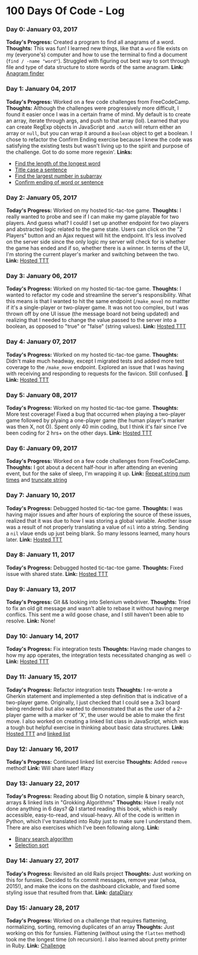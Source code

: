 # 100 Days Of Code - Log

### Day 0: January 03, 2017
**Today's Progress:** Created a program to find all anagrams of a word.
**Thoughts:** This was fun! I learned new things, like that a `word` file exists on my (everyone's) computer and how to use the terminal to find a document (`find / -name "word"`). Struggled with figuring out best way to sort through file and type of data structure to store words of the same anagram.
**Link:** [Anagram finder](https://gist.github.com/malinatran/40ace5a3286693105bb59248ea381f43)

### Day 1: January 04, 2017
**Today's Progress:** Worked on a few code challenges from FreeCodeCamp.
**Thoughts:** Although the challenges were progressively more difficult, I found it easier once I was in a certain frame of mind. My default is to create an array, iterate through args, and push to that array (lol). Learned that you can create RegExp objects in JavaScript and `.match` will return either an array or `null`, but you can wrap it around a `Boolean` object to get a boolean. I chose to refactor the Confirm Ending exercise because I knew the code was satisfying the existing tests but wasn't living up to the spirit and purpose of the challenge. Got to do some more regexin'.
**Links:** 
- [Find the length of the longest word](https://gist.github.com/malinatran/d77cb690f84c32cfe06991772c5d850e)
- [Title case a sentence](https://gist.github.com/malinatran/2becb9579f4e5dfbfa3bed30e0e2f0ce)
- [Find the largest number in subarray](https://gist.github.com/malinatran/49630c40fbd2ac405960b70b7bbb314c)
- [Confirm ending of word or sentence](https://gist.github.com/malinatran/cdaccd2f9b4a40a1db993e4efa190a24)

### Day 2: January 05, 2017
**Today's Progress:** Worked on my hosted tic-tac-toe game.
**Thoughts:** I really wanted to probe and see if I can make my game playable for two players. And guess what? I could! I set up another endpoint for two players and abstracted logic related to the game state. Users can click on the "2 Players" button and an Ajax request will hit the endpoint. It's less involved on the server side since the only logic my server will check for is whether the game has ended and if so, whether there is a winner. In terms of the UI, I'm storing the current player's marker and switching between the two.
**Link:** [Hosted TTT](https://github.com/malinatran/tic-tac-toe-x-web-server)

### Day 3: January 06, 2017
**Today's Progress:** Worked on my hosted tic-tac-toe game.
**Thoughts:** I wanted to refactor my code and streamline the server's responsibility. What this means is that I wanted to hit the same endpoint (`/make_move`) no mattter if it's a single-player or two-player game. It was not too complex, but I was thrown off by one UI issue (the message board not being updated) and realizing that I needed to change the value passed to the server into a boolean, as opposed to "true" or "false" (string values).
**Link:** [Hosted TTT](https://github.com/malinatran/tic-tac-toe-x-web-server)

### Day 4: January 07, 2017
**Today's Progress:** Worked on my hosted tic-tac-toe game.
**Thoughts:** Didn't make much headway, except I migrated tests and added more test coverage to the `/make_move` endpoint. Explored an issue that I was having with receiving and responding to requests for the favicon. Still confused. 🤔
**Link:** [Hosted TTT](https://github.com/malinatran/tic-tac-toe-x-web-server)

### Day 5: January 08, 2017
**Today's Progress:** Worked on my hosted tic-tac-toe game.
**Thoughts:** More test coverage! Fixed a bug that occurred when playing a two-player game followed by plyaing a one-player game (the human player's marker was then X, not O). Spent only 40 min coding, but I think it's fair since I've been coding for 2 hrs+ on the other days. 
**Link:** [Hosted TTT](https://github.com/malinatran/tic-tac-toe-x-web-server)

### Day 6: January 09, 2017
**Today's Progress:** Worked on a few code challenges from FreeCodeCamp.
**Thoughts:** I got about a decent half-hour in after attending an evening event, but for the sake of sleep, I'm wrapping it up.
**Link:** [Repeat string num times](https://gist.github.com/malinatran/5af72e5eb3ac2bca2a08f440188b7b25) and [truncate string](https://gist.github.com/malinatran/474753ee5f241938d955013f16463674)

### Day 7: January 10, 2017
**Today's Progress:** Debugged hosted tic-tac-toe game.
**Thoughts:** I was having major issues and after hours of exploring the source of these issues, realized that it was due to how I was storing a global variable. Another issue was a result of not properly translating a value of `nil` into a string. Sending a `nil` vlaue ends up just being blank. So many lessons learned, many hours later.
**Link:** [Hosted TTT](https://github.com/malinatran/tic-tac-toe-x-web-server)

### Day 8: January 11, 2017
**Today's Progress:** Debugged hosted tic-tac-toe game.
**Thoughts:** Fixed issue with shared state. 
**Link:** [Hosted TTT](https://github.com/malinatran/tic-tac-toe-x-web-server)

### Day 9: January 13, 2017
**Today's Progress:** Git && looking into Selenium webdriver.
**Thoughts:** Tried to fix an old git message and wasn't able to rebase it without having merge conflics. This sent me a wild goose chase, and I still haven't been able to resolve. 
**Link:** None!

### Day 10: January 14, 2017
**Today's Progress:** Fix integration tests
**Thoughts:** Having made changes to how my app operates, the integration tests necessitated changing as well ☺️
**Link:** [Hosted TTT](https://github.com/malinatran/tic-tac-toe-x-web-server)

### Day 11: January 15, 2017
**Today's Progress:** Refactor integration tests
**Thoughts:** I re-wrote a Gherkin statement and implemented a step definition that is indicative of a two-player game. Originally, I just checked that I could see a 3x3 board being rendered but also wanted to demonstrated that as the user of a 2-player game with a marker of 'X', the user would be able to make the first move. I also worked on creating a linked list class in JavaScript, which was a tough but helpful exercise in thinking about basic data structures. 
**Link:** [Hosted TTT](https://github.com/malinatran/tic-tac-toe-x-web-server) and [linked list](https://gist.github.com/malinatran/18c03114d833527d1cacf1d0b6cce4ce)

### Day 12: January 16, 2017
**Today's Progress:** Continued linked list exercise
**Thoughts:** Added `remove` method!
**Link:** Will share later! #lazy

### Day 13: January 22, 2017
**Today's Progress:** Reading about Big O notation, simple & binary search, arrays & linked lists in "Grokking Algorithms"
**Thoughts:** Have I really not done anything in 6 days? 😱 I started reading this book, which is really accessible, easy-to-read, and visual-heavy. All of the code is written in Python, which I've translated into Ruby just to make sure I understand them. There are also exercises which I've been following along.
**Link:** 
- [Binary search algorithm](https://gist.github.com/malinatran/65f56ed9d81a272c0ca58d7d7def571f)
- [Selection sort](https://gist.github.com/malinatran/68486a0c6ce5c4511ae455eeab0a0660)

### Day 14: January 27, 2017
**Today's Progress:** Revisited an old Rails project
**Thoughts:** Just working on this for funsies. Decided to fix commit messages, remove year (whoa, 2015!), and make the icons on the dashboard clickable, and fixed some styling issue that resulted from that.
**Link:** [dataDiary](https://github.com/malinatran/datadiary)

###  Day 15: January 28, 2017
**Today's Progress:** Worked on a challenge that requires flattening, normalizing, sorting, removing duplicates of an array
**Thoughts:** Just working on this for funsies. Flattening (without using the `flatten` method) took me the longest time (oh recursion). I also learned about pretty printer in Ruby. 
**Link:** [Challenge](https://gist.github.com/malinatran/d870087530884d1b81629fca1295f64e)
